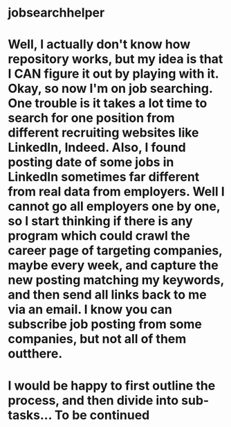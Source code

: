 # jobsearchhelper
# Well, I actually don't know how repository works, but my idea is that I CAN figure it out by playing with it. Okay, so now I'm on job searching. One trouble is it takes a lot time to search for one position from different recruiting websites like LinkedIn, Indeed. Also, I found posting date of some jobs in LinkedIn sometimes far different from real data from employers. Well I cannot go all employers one by one, so I start thinking if there is any program which could crawl the career page of targeting companies, maybe every week, and capture the new posting matching my keywords, and then send all links back to me via an email. I know you can subscribe job posting from some companies, but not all of them outthere. 
# I would be happy to first outline the process, and then divide into sub-tasks... To be continued
